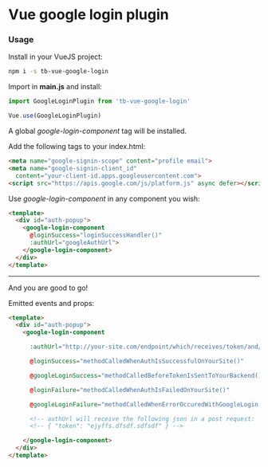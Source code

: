 # Vue google login plugin

### Usage
Install in your VueJS project:

```bash
npm i -s tb-vue-google-login
```

Import in __main.js__ and install:

```javascript
import GoogleLoginPlugin from 'tb-vue-google-login'

Vue.use(GoogleLoginPlugin)
```

A global _google-login-component_ tag will be installed.<br>

Add the following tags to your index.html:
```html
<meta name="google-signin-scope" content="profile email">
<meta name="google-signin-client_id"
  content="your-client-id.apps.googleusercontent.com">
<script src="https://apis.google.com/js/platform.js" async defer></script>
```

Use _google-login-component_ in any component you wish:

```html
<template>
  <div id="auth-popup">
    <google-login-component
      @loginSuccess="loginSuccessHandler()"
      :authUrl="googleAuthUrl">
    </google-login-component>
  </div>
</template>
```

<hr>

And you are good to go!

Emitted events and props:

```html
<template>
  <div id="auth-popup">
    <google-login-component

      :authUrl="http://your-site.com/endpoint/which/receives/token/and/authenticates/on/your/site/to/create/session"

      @loginSuccess="methodCalledWhenAuthIsSuccessfulOnYourSite()"

      @googleLoginSuccess="methodCalledBeforeTokenIsSentToYourBackend()"

      @loginFailure="methodCalledWhenAuthIsFailedOnYourSite()"

      @googleLoginFailure="methodCalledWhenErrorOccuredWithGoogleLogin()">

      <!-- authUrl will receive the following json in a post request:  -->
      <!-- { "token": "ejyffs.dfsdf.sdfsdf" } -->

    </google-login-component>
  </div>
</template>
```

